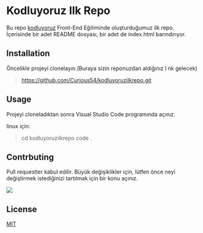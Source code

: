 # Kodluyoruz Ilk Repo

Bu repo [kodluyoruz](https://courses.kodluyoruz.org/?gclid=EAIaIQobChMIqoO2pIbT9wIVWp3VCh3IXAPlEAAYASAAEgLAIvD_BwE) Front-End Eğitiminde oluşturduğumuz ilk repo. İçerisinde bir adet README dosyası, bir adet de index.html barındırıyor.

## Installation

Öncelikle projeyi clonelayın.(Buraya sizin reponuzdan aldığınız l
nk gelecek)

> https://github.com/Curious54/kodluyoruzilkrepo.git

## Usage

Projeyi cloneladıktan sonra Visual Studio Code programında açınız.

linux için:

> cd
> kodluyoruzilkrepo code .

## Contrbuting

Pull requestler kabul edilir. Büyük değişiklikler için, lütfen önce neyi değiştirmek istediğinizi tartılmak için bir konu açınız.

![](https://global-uploads.webflow.com/6097e0eca1e87557da031fef/6136c7fd01d5637f9fa8be9e_logo-1.png)

## License

[MIT](https://opensource.org/licenses/MIT)
